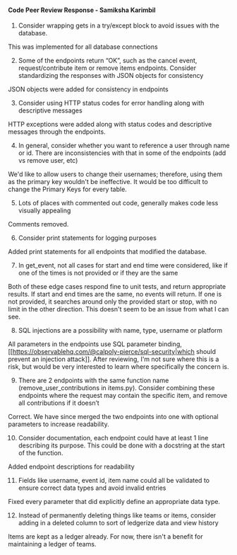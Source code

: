 #### Code Peer Review Response - Samiksha Karimbil

1. Consider wrapping gets in a try/except block to avoid issues with the database.

This was implemented for all database connections

2. Some of the endpoints return “OK”, such as the cancel event, request/contribute item or remove items endpoints. Consider standardizing the responses with JSON objects for consistency

JSON objects were added for consistency in endpoints

3. Consider using HTTP status codes for error handling along with descriptive messages

HTTP exceptions were added along with status codes and descriptive messages through the endpoints. 

4. In general, consider whether you want to reference a user through name or id. There are inconsistencies with that in some of the endpoints (add vs remove user, etc)

We'd like to allow users to change their usernames; therefore, using them as the primary key wouldn't be ineffective. It would be too difficult to change the Primary Keys for every table.

5. Lots of places with commented out code, generally makes code less visually appealing

Comments removed.

6. Consider print statements for logging purposes

Added print statements for all endpoints that modified the database. 

7. In get_event, not all cases for start and end time were considered, like if one of the times is not provided or if they are the same

Both of these edge cases respond fine to unit tests, and return appropriate results. If start and end times are the same, no events will return. If one is not provided, it searches around only the provided start or stop, with no limit in the other direction. This doesn't seem to be an issue from what I can see. 

8. SQL injections are a possibility with name, type, username or platform

All parameters in the endpoints use SQL parameter binding, [[https://observablehq.com/@calpoly-pierce/sql-security|which should prevent an injection attack]]. After reviewing, I'm not sure where this is a risk, but would be very interested to learn where specifically the concern is. 

9. There are 2 endpoints with the same function name (remove_user_contributions in items.py). Consider combining these endpoints where the request may contain the specific item, and remove all contributions if it doesn’t

Correct. We have since merged the two endpoints into one with optional parameters to increase readability. 

10. Consider documentation, each endpoint could have at least 1 line describing its purpose. This could be done with a docstring at the start of the function.

Added endpoint descriptions for readability 

11. Fields like username, event id, item name could all be validated to ensure correct data types and avoid invalid entries

Fixed every parameter that did explicitly define an appropriate data type. 

12. Instead of permanently deleting things like teams or items, consider adding in a deleted column to sort of ledgerize data and view history

Items are kept as a ledger already. For now, there isn't a benefit for maintaining a ledger of teams.